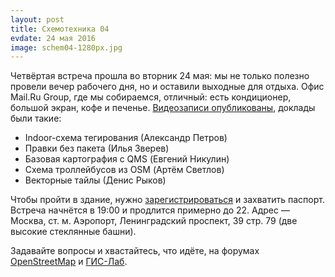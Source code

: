 ```yaml
---
layout: post
title: Схемотехника 04
evdate: 24 мая 2016
image: schem04-1280px.jpg
---
```

Четвёртая встреча прошла во вторник 24 мая: мы не только полезно провели вечер рабочего дня, но и оставили выходные для отдыха. Офис Mail.Ru Group, где мы собираемся, отличный: есть кондиционер, большой экран, кофе и печенье. [Видеозаписи опубликованы](https://www.youtube.com/playlist?list=PLkvzAel8ISD39I0DhfbpPGdJXmHm9qiJq), доклады были такие:

* Indoor-схема тегирования (Александр Петров)
* Правки без пакета (Илья Зверев)
* Базовая картография с QMS (Евгений Никулин)
* Схема троллейбусов из OSM (Артём Светлов)
* Векторные тайлы (Денис Рыков)

Чтобы пройти в здание, нужно [зарегистрироваться](https://corp.mail.ru/ru/press/events/217/) и захватить паспорт. Встреча начнётся в 19:00 и продлится примерно до 22. Адрес — Москва, ст. м. Аэропорт, Ленинградский проспект, 39 стр. 79 (две высокие стеклянные башни).

Задавайте вопросы и хвастайтесь, что идёте, на форумах [OpenStreetMap](http://forum.openstreetmap.org/viewtopic.php?id=54436) и [ГИС-Лаб](http://gis-lab.info/forum/viewtopic.php?f=12&t=21059).
